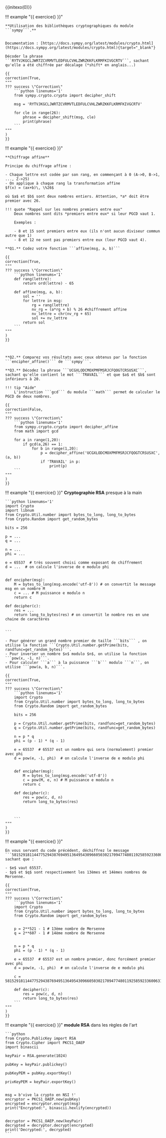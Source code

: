 {{initexo(0)}}

!!! example "{{ exercice() }}"
    

    **Utilisation des bibliothèques cryptographiques du module ```sympy```.**


    Documentation : [https://docs.sympy.org/latest/modules/crypto.html](https://docs.sympy.org/latest/modules/crypto.html){target="_blank"}

    Décoder la phrase ```RYTVJKGCLJWRTZCVRMVTLEDFULCVHLZWRZKKFLKRMFKIVGCRTV```, sachant qu'elle a été chiffrée par décalage (*shift* en anglais...)

    {{
    correction(True,
    """
    ??? success \"Correction\" 
        ```python linenums='1'
        from sympy.crypto.crypto import decipher_shift

        msg = 'RYTVJKGCLJWRTZCVRMVTLEDFULCVHLZWRZKKFLKRMFKIVGCRTV'

        for cle in range(26):
            phrase = decipher_shift(msg, cle)
            print(phrase)
        ```        
    """
    )
    }}


!!! example "{{ exercice() }}"


    **Chiffrage affine**

    Principe du chiffrage affine :

    - Chaque lettre est codée par son rang, en commençant à 0 (A->0, B->1, ..., Z->25)
    - On applique à chaque rang la transformation affine 
    $f(x) = (ax+b)\, \%26$

    où $a$ et $b$ sont deux nombres entiers. Attention, *a* doit être premier avec 26.

    !!! quote "Rappel sur les nombres premiers entre eux"
        Deux nombres sont dits *premiers entre eux* si leur PGCD vaut 1. 

        Exemples :
        
        - 8 et 15 sont premiers entre eux (ils n'ont aucun diviseur commun autre que 1)
        - 8 et 12 ne sont pas premiers entre eux (leur PGCD vaut 4).

    **Q1.** Codez votre fonction ```affine(msg, a, b)```

    {{
    correction(True,
    """
    ??? success \"Correction\" 
        ```python linenums='1'
        def rang(lettre):
            return ord(lettre) - 65

        def affine(msg, a, b):
            sol = ''
            for lettre in msg:
                rg = rang(lettre)
                nv_rg = (a*rg + b) % 26 #chiffrement affine
                nv_lettre = chr(nv_rg + 65)
                sol += nv_lettre
            return sol
        ```        
    """
    )
    }}



    **Q2.** Comparez vos résultats avec ceux obtenus par la fonction ```encipher_affine()``` de ```sympy```.

    **Q3.** Décodez la phrase ```UCGXLODCMOXPMFMSRJCFQOGTCRSUSXC```, sachant qu'elle contient le mot ```TRAVAIL``` et que $a$ et $b$ sont inférieurs à 20.

    !!! tip "Aide"
        L'instruction ```gcd``` du module ```math``` permet de calculer le PGCD de deux nombres.

    {{
    correction(False,
    """
    ??? success \"Correction\" 
        ```python linenums='1'
        from sympy.crypto.crypto import decipher_affine
        from math import gcd

        for a in range(1,20):
            if gcd(a,26) == 1:
                for b in range(1,20):
                    p = decipher_affine('UCGXLODCMOXPMFMSRJCFQOGTCRSUSXC', (a, b))
                    if 'TRAVAIL' in p:
                        print(p)
        ```        
    """
    )
    }}





!!! example "{{ exercice() }}"
    **Cryptographie RSA** presque à la main



    ```python linenums='1'
    import Crypto
    import libnum
    from Crypto.Util.number import bytes_to_long, long_to_bytes
    from Crypto.Random import get_random_bytes 

    bits = 256

    p = ...
    q = ...

    n = ...
    phi = ...

    e = 65537  # très souvent choisi comme exposant de chiffrement
    d = ...  # on calcule l'inverse de e modulo phi


    def encipher(msg):
        M = bytes_to_long(msg.encode('utf-8')) # on convertit le message msg en un nombre M
        c = ... # M puissance e modulo n
        return c

    def decipher(c):
        res = ...
        return long_to_bytes(res) # on convertit le nombre res en une chaine de caractères


    ```

    - Pour générer un grand nombre premier de taille ```bits``` , on utilise la fonction ```Crypto.Util.number.getPrime(bits, randfunc=get_random_bytes)```.
    - Pour inverser un nombre $x$ modulo $n$, on utilise la fonction    ```pow(x, -1, n)```.
    - Pour calculer ```a``` à la puissance ```b``` modulo ```n```, on utilise ```pow(a, b, n)```.

    {{
    correction(True,
    """
    ??? success \"Correction\" 
        ```python linenums='1'
        import Crypto
        from Crypto.Util.number import bytes_to_long, long_to_bytes
        from Crypto.Random import get_random_bytes 

        bits = 256

        p = Crypto.Util.number.getPrime(bits, randfunc=get_random_bytes)
        q = Crypto.Util.number.getPrime(bits, randfunc=get_random_bytes)

        n = p * q
        phi = (p - 1) * (q - 1)

        e = 65537  # 65537 est un nombre qui sera (normalement) premier avec phi
        d = pow(e, -1, phi)  # on calcule l'inverse de e modulo phi


        def encipher(msg):
            M = bytes_to_long(msg.encode('utf-8'))
            c = pow(M, e, n) # M puissance e modulo n
            return c

        def decipher(c):
            res = pow(c, d, n)
            return long_to_bytes(res)



        ```        
    """
    )
    }}


!!! example "{{ exercice() }}"

    En vous servant du code précédent, déchiffrez le message ```58152918114477529438769495136495430966050302170947748011925859233600631318929939319619808279389222131229963717435870597641010567365311762267359794338657867540621133550787677728203831932548041236152866441194127191404729294628415184239755221703677388875259927092794165578604353985011899152968982365630138088486380827379488939561996226754182```  sachant que :

    - $e$ vaut 65537.
    - $p$ et $q$ sont respectivement les 13èmes et 14èmes nombres de Mersenne.

    {{
    correction(True,
    """
    ??? success \"Correction\" 
        ```python linenums='1'
        import Crypto
        from Crypto.Util.number import bytes_to_long, long_to_bytes
        from Crypto.Random import get_random_bytes 


        p = 2**521 - 1 # 13ème nombre de Mersenne
        q = 2**607 - 1 # 14ème nombre de Mersenne


        n = p * q
        phi = (p - 1) * (q - 1)

        e = 65537  # 65537 est un nombre premier, donc forcément premier avec phi
        d = pow(e, -1, phi)  # on calcule l'inverse de e modulo phi

        c = 58152918114477529438769495136495430966050302170947748011925859233600631318929939319619808279389222131229963717435870597641010567365311762267359794338657867540621133550787677728203831932548041236152866441194127191404729294628415184239755221703677388875259927092794165578604353985011899152968982365630138088486380827379488939561996226754182

        def decipher(c):
            res = pow(c, d, n)
            return long_to_bytes(res)
        ```        
    """
    )
    }}



!!! example "{{ exercice() }}"
    **module RSA** dans les règles de l'art



    ```python
    from Crypto.PublicKey import RSA
    from Crypto.Cipher import PKCS1_OAEP
    import binascii

    keyPair = RSA.generate(1024)

    pubKey = keyPair.publickey()

    pubKeyPEM = pubKey.exportKey()

    privKeyPEM = keyPair.exportKey()


    msg = b'vive la crypto en NSI !'
    encryptor = PKCS1_OAEP.new(pubKey)
    encrypted = encryptor.encrypt(msg)
    print("Encrypted:", binascii.hexlify(encrypted))


    decryptor = PKCS1_OAEP.new(keyPair)
    decrypted = decryptor.decrypt(encrypted)
    print('Decrypted:', decrypted)
    ```
